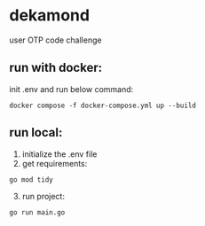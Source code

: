 # dekamond

user OTP code challenge

## run with docker:
init .env and run below command:

```
docker compose -f docker-compose.yml up --build
```

## run local:

1. initialize the .env file
2. get requirements:
```
go mod tidy
```
3. run project:
```
go run main.go
```